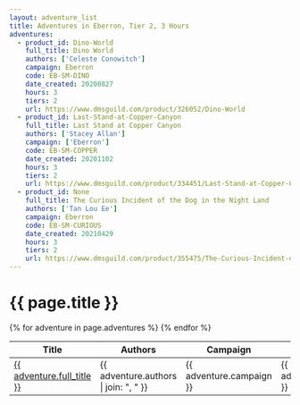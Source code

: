 ```yaml
---
layout: adventure_list
title: Adventures in Eberron, Tier 2, 3 Hours
adventures:
  - product_id: Dino-World
    full_title: Dino World
    authors: ['Celeste Conowitch']
    campaign: Eberron
    code: EB-SM-DINO
    date_created: 20200827
    hours: 3
    tiers: 2
    url: https://www.dmsguild.com/product/326052/Dino-World
  - product_id: Last-Stand-at-Copper-Canyon
    full_title: Last Stand at Copper Canyon
    authors: ['Stacey Allan']
    campaign: ['Eberron']
    code: EB-SM-COPPER
    date_created: 20201102
    hours: 3
    tiers: 2
    url: https://www.dmsguild.com/product/334451/Last-Stand-at-Copper-Canyon?filters=1000043_0_0_0_0_0_0_0
  - product_id: None
    full_title: The Curious Incident of the Dog in the Night Land
    authors: ['Tan Lou Ee']
    campaign: Eberron
    code: EB-SM-CURIOUS
    date_created: 20210429
    hours: 3
    tiers: 2
    url: https://www.dmsguild.com/product/355475/The-Curious-Incident-of-the-Dog-in-the-Night-Land?filters=1000043_0_0_0_0_0_0_0
---
```


<h1 class="page-title">{{ page.title }}</h1>

<table class="adventure-table">
  <thead>
    <tr>
      <th>Title</th>
      <th>Authors</th>
      <th>Campaign</th>
      <th>Code</th>
      <th>Date</th>
      <th>Hours</th>
      <th>Tier</th>
    </tr>
  </thead>
  <tbody>
    {% for adventure in page.adventures %}
    <tr>
      <td><a href="{{ adventure.url }}">{{ adventure.full_title }}</a></td>
      <td>{{ adventure.authors | join: ", " }}</td>
      <td>{{ adventure.campaign }}</td>
      <td>{{ adventure.code }}</td>
      <td>{{ adventure.date_created }}</td>
      <td>{{ adventure.hours }}</td>
      <td>{{ adventure.tiers }}</td>
    </tr>
    {% endfor %}
  </tbody>
</table>
